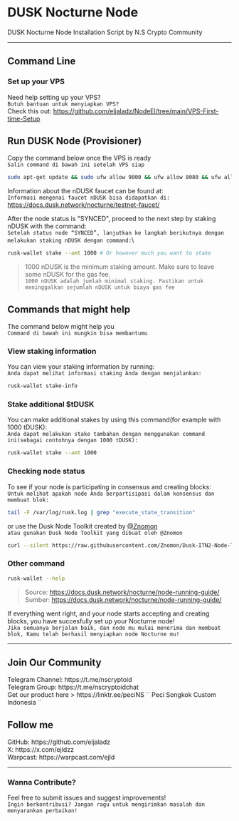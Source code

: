 <h1> DUSK Nocturne Node </h1>

DUSK Nocturne Node Installation Script by N.S Crypto Community 

---

<h2> Command Line</h2>

### Set up your VPS
   Need help setting up your VPS? \
   `` Butuh bantuan untuk menyiapkan VPS? `` \
   Check this out: https://github.com/eljaladz/NodeEl/tree/main/VPS-First-time-Setup 

## Run DUSK Node (Provisioner) 
Copy the command below once the VPS is ready \
` Salin command di bawah ini setelah VPS siap `
```bash
sudo apt-get update && sudo ufw allow 9000 && ufw allow 8080 && ufw allow 9000/udp && ufw allow 8080/tcp && wget https://raw.githubusercontent.com/eljaladz/NodeEl/main/Testnet/DUSK-ITN/dusk-itn.sh && chmod +x dusk-itn.sh && sudo ./dusk-itn.sh
```
Information about the nDUSK faucet can be found at:\
`Informasi mengenai faucet nDUSK bisa didapatkan di:`\
https://docs.dusk.network/nocturne/testnet-faucet/

After the node status is "SYNCED", proceed to the next step by staking nDUSK with the command:\
`Setelah status node “SYNCED”, lanjutkan ke langkah berikutnya dengan melakukan staking nDUSK dengan command:`\
```bash
rusk-wallet stake --amt 1000 # Or however much you want to stake
```
> 1000 nDUSK is the minimum staking amount. Make sure to leave some nDUSK for the gas fee.\
> `1000 nDUSK adalah jumlah minimal staking. Pastikan untuk meninggalkan sejumlah nDUSK untuk biaya gas fee`

## Commands that might help
The command below might help you \
`` Command di bawah ini mungkin bisa membantumu ``
### View staking information
You can view your staking information by running: \
`` Anda dapat melihat informasi staking Anda dengan menjalankan: ``
```bash
rusk-wallet stake-info
```
### Stake additional $tDUSK
You can make additional stakes by using this command(for example with 1000 tDUSK): \
`` Anda dapat melakukan stake tambahan dengan menggunakan command ini(sebagai contohnya dengan 1000 tDUSK): ``
```bash
rusk-wallet stake --amt 1000
```
### Checking node status
To see if your node is participating in consensus and creating blocks: \
`` Untuk melihat apakah node Anda berpartisipasi dalam konsensus dan membuat blok: ``
```bash
tail -F /var/log/rusk.log | grep "execute_state_transition"
```
or use the Dusk Node Toolkit created by [@Znomon](https://github.com/Znomon) \
`atau gunakan Dusk Node Toolkit yang dibuat oleh @Znomon`
```bash
curl --silent https://raw.githubusercontent.com/Znomon/Dusk-ITN2-Node-Tool/main/node_height_checker_w_estimate.py | python3
```

### Other command
```bash
rusk-wallet --help
```

> Source: https://docs.dusk.network/nocturne/node-running-guide/ \
> Sumber: https://docs.dusk.network/nocturne/node-running-guide/

If everything went right, and your node starts accepting and creating blocks, you have succesfully set up your Nocturne node!\
`` Jika semuanya berjalan baik, dan node mu mulai menerima dan membuat blok, Kamu telah berhasil menyiapkan node Nocturne mu! ``

---

<h2> Join Our Community </h2>
   Telegram Channel: https://t.me/nscryptoid <br>
   Telegram Group: https://t.me/nscryptoidchat <br>
   Get our product here > https://linktr.ee/peciNS `` Peci Songkok Custom Indonesia ``
   
<h2> Follow me </h2>
   GitHub: https://github.com/eljaladz <br>
   X: https://x.com/ejldzz <br>
   Warpcast: https://warpcast.com/ejld
   
---
### Wanna Contribute?
Feel free to submit issues and suggest improvements!\
`` Ingin berkontribusi? Jangan ragu untuk mengirimkan masalah dan menyarankan perbaikan! ``
